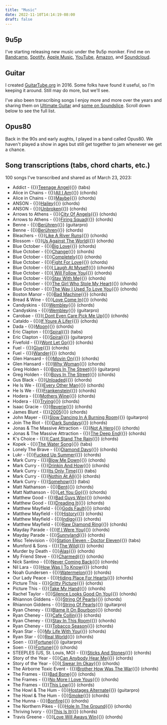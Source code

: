 ```yaml
---
title: "Music"
date: 2022-11-10T14:14:19-08:00
draft: false
---
```

## 9u5p

I've starting releasing new music under the 9u5p moniker. Find me on [Bandcamp](https://9u5p.bandcamp.com/), [Spotify](https://open.spotify.com/artist/0IA7AlQwNOapn6AOWGbIRz?si=yadTrF6xQimwp0x_6bVlmQ), [Apple Music](https://music.apple.com/us/artist/9u5p/1502707196), [YouTube](https://www.youtube.com/@9u5p), [Amazon](https://www.amazon.com/music/player/artists/B085W4XW7X/9u5p), and [Soundcloud](https://soundcloud.com/9u5p).

## Guitar 

I created [GuitarTube.org](https://guitartube.org) in 2016. Some folks have found it useful, so I'm keeping it around. Still may do more, but we'll see. 

I've also been transcribing songs I enjoy more and more over the years and sharing them on [Ultimate Guitar](https://www.ultimate-guitar.com/contribution/6193383-gusp3r/tabs) and [some on Soundslice](https://www.soundslice.com/users/gusper/). Scroll down below to see the full list.

## Opus80

Back in the 90s and early aughts, I played in a band called Opus80. We haven't played a show in ages but still get together to jam whenever we get a chance.

## Song transcriptions (tabs, chord charts, etc.)
100 songs I've transcribed and shared as of March 23, 2023:

* Addict - {{<rawhtml>}}<a href="https://tabs.ultimate-guitar.com/tab/addict/teenage-angel-tabs-1465340" target="blank">Teenage Angel</a>{{</rawhtml>}} (tabs)
* Alice in Chains - {{<rawhtml>}}<a href="https://tabs.ultimate-guitar.com/tab/alice-in-chains/all-i-am-chords-2459374" target="blank">All I Am</a>{{</rawhtml>}} (chords)
* Alice in Chains - {{<rawhtml>}}<a href="https://tabs.ultimate-guitar.com/tab/alice-in-chains/maybe-chords-2457172" target="blank">Maybe</a>{{</rawhtml>}} (chords)
* ANSON - {{<rawhtml>}}<a href="https://tabs.ultimate-guitar.com/tab/anson/hailey-chords-2580825" target="blank">Hailey</a>{{</rawhtml>}} (chords)
* ANSON - {{<rawhtml>}}<a href="https://tabs.ultimate-guitar.com/tab/anson/unbroken-chords-3563681" target="blank">Unbroken</a>{{</rawhtml>}} (chords)
* Arrows to Athens - {{<rawhtml>}}<a href="https://tabs.ultimate-guitar.com/tab/arrows-to-athens/city-of-angels-chords-1840623" target="blank">City Of Angels</a>{{</rawhtml>}} (chords)
* Arrows to Athens - {{<rawhtml>}}<a href="https://tabs.ultimate-guitar.com/tab/arrows-to-athens/firing-squad-chords-1840588" target="blank">Firing Squad</a>{{</rawhtml>}} (chords)
* Benne - {{<rawhtml>}}<a href="https://tabs.ultimate-guitar.com/tab/2480960" target="blank">Berühren</a>{{</rawhtml>}} (guitarpro)
* Benne - {{<rawhtml>}}<a href="https://tabs.ultimate-guitar.com/tab/2477776" target="blank">Berühren</a>{{</rawhtml>}} (chords)
* Bleachers - {{<rawhtml>}}<a href="https://tabs.ultimate-guitar.com/tab/bleachers/like-a-river-runs-chords-1505582" target="blank">Like A River Runs</a>{{</rawhtml>}} (chords)
* Blossom - {{<rawhtml>}}<a href="https://tabs.ultimate-guitar.com/tab/blossom/us-against-the-world-chords-1964653" target="blank">Us Against The World</a>{{</rawhtml>}} (chords)
* Blue October - {{<rawhtml>}}<a href="https://tabs.ultimate-guitar.com/tab/blue-october/big-love-chords-4386539" target="blank">Big Love</a>{{</rawhtml>}} (chords)
* Blue October - {{<rawhtml>}}<a href="https://tabs.ultimate-guitar.com/tab/blue-october/change-chords-4386647" target="blank">Change</a>{{</rawhtml>}} (chords)
* Blue October - {{<rawhtml>}}<a href="https://tabs.ultimate-guitar.com/tab/blue-october/completely-chords-3414776" target="blank">Completely</a>{{</rawhtml>}} (chords)
* Blue October - {{<rawhtml>}}<a href="https://tabs.ultimate-guitar.com/tab/blue-october/fight-for-love-chords-3391163" target="blank">Fight For Love</a>{{</rawhtml>}} (chords)
* Blue October - {{<rawhtml>}}<a href="https://tabs.ultimate-guitar.com/tab/blue-october/i-laugh-at-myself-chords-3461660" target="blank">I Laugh At Myself</a>{{</rawhtml>}} (chords)
* Blue October - {{<rawhtml>}}<a href="https://tabs.ultimate-guitar.com/tab/blue-october/i-will-follow-you-chords-3394136" target="blank">I Will Follow You</a>{{</rawhtml>}} (chords)
* Blue October - {{<rawhtml>}}<a href="https://tabs.ultimate-guitar.com/tab/blue-october/stay-with-me-chords-3461747" target="blank">Stay With Me</a>{{</rawhtml>}} (chords)
* Blue October - {{<rawhtml>}}<a href="https://tabs.ultimate-guitar.com/tab/blue-october/the-girl-who-stole-my-heart-chords-3486107" target="blank">The Girl Who Stole My Heart</a>{{</rawhtml>}} (chords)
* Blue October - {{<rawhtml>}}<a href="https://tabs.ultimate-guitar.com/tab/blue-october/the-way-i-used-to-love-you-chords-3955403" target="blank">The Way I Used To Love You</a>{{</rawhtml>}} (chords)
* Boston Manor - {{<rawhtml>}}<a href="https://tabs.ultimate-guitar.com/tab/boston-manor/bad-machine-chords-2455164" target="blank">Bad Machine</a>{{</rawhtml>}} (chords)
* Bread & Wine - {{<rawhtml>}}<a href="https://tabs.ultimate-guitar.com/tab/bread-wine/love-come-in-chords-2469682" target="blank">Love Come In</a>{{</rawhtml>}} (chords)
* Candyskins - {{<rawhtml>}}<a href="https://tabs.ultimate-guitar.com/tab/candyskins/wembley-chords-4401161" target="blank">Wembley</a>{{</rawhtml>}} (chords)
* Candyskins - {{<rawhtml>}}<a href="https://tabs.ultimate-guitar.com/tab/candyskins/wembley-guitar-pro-4446620" target="blank">Wembley</a>{{</rawhtml>}} (guitarpro)
* Carobae - {{<rawhtml>}}<a href="https://tabs.ultimate-guitar.com/tab/carobae/i-dont-even-care-pick-me-up-chords-3777140" target="blank">I Dont Even Care Pick Me Up</a>{{</rawhtml>}} (chords)
* Cataldo - {{<rawhtml>}}<a href="https://tabs.ultimate-guitar.com/tab/cataldo/if-youre-a-lifer-chords-4389737" target="blank">If Youre A Lifer</a>{{</rawhtml>}} (chords)
* Dada - {{<rawhtml>}}<a href="https://tabs.ultimate-guitar.com/tab/dada/moon-chords-1849111" target="blank">Moon</a>{{</rawhtml>}} (chords)
* Eric Clapton - {{<rawhtml>}}<a href="https://tabs.ultimate-guitar.com/tab/eric-clapton/spiral-tabs-1853329" target="blank">Spiral</a>{{</rawhtml>}} (tabs)
* Eric Clapton - {{<rawhtml>}}<a href="https://tabs.ultimate-guitar.com/tab/eric-clapton/spiral-guitar-pro-1853331" target="blank">Spiral</a>{{</rawhtml>}} (guitarpro)
* Fivefold - {{<rawhtml>}}<a href="https://tabs.ultimate-guitar.com/tab/fivefold/wont-let-go-chords-1801809" target="blank">Wont Let Go</a>{{</rawhtml>}} (chords)
* Fuel - {{<rawhtml>}}<a href="https://tabs.ultimate-guitar.com/tab/fuel/give-chords-3930170" target="blank">Give</a>{{</rawhtml>}} (chords)
* Fuel - {{<rawhtml>}}<a href="https://tabs.ultimate-guitar.com/tab/fuel/wander-chords-1468698" target="blank">Wander</a>{{</rawhtml>}} (chords)
* Glen Hansard - {{<rawhtml>}}<a href="https://tabs.ultimate-guitar.com/tab/glen-hansard/movin-on-chords-2295785" target="blank">Movin On</a>{{</rawhtml>}} (chords)
* Glen Hansard - {{<rawhtml>}}<a href="https://tabs.ultimate-guitar.com/tab/glen-hansard/why-woman-chords-2291053" target="blank">Why Woman</a>{{</rawhtml>}} (chords)
* Greg Holden - {{<rawhtml>}}<a href="https://tabs.ultimate-guitar.com/tab/greg-holden/boys-in-the-street-guitar-pro-2166105" target="blank">Boys In The Street</a>{{</rawhtml>}} (guitarpro)
* Greg Holden - {{<rawhtml>}}<a href="https://tabs.ultimate-guitar.com/tab/greg-holden/boys-in-the-street-chords-1733060" target="blank">Boys In The Street</a>{{</rawhtml>}} (chords)
* Gus Black - {{<rawhtml>}}<a href="https://tabs.ultimate-guitar.com/tab/gus-black/unloaded-chords-1465355" target="blank">Unloaded</a>{{</rawhtml>}} (chords)
* He Is We - {{<rawhtml>}}<a href="https://tabs.ultimate-guitar.com/tab/he-is-we/every-other-man-chords-2372873" target="blank">Every Other Man</a>{{</rawhtml>}} (chords)
* He Is We - {{<rawhtml>}}<a href="https://tabs.ultimate-guitar.com/tab/he-is-we/frankenstein-chords-3957271" target="blank">Frankenstein</a>{{</rawhtml>}} (chords)
* Hodera - {{<rawhtml>}}<a href="https://tabs.ultimate-guitar.com/tab/hodera/mothers-wine-chords-4664108" target="blank">Mothers Wine</a>{{</rawhtml>}} (chords)
* Hodera - {{<rawhtml>}}<a href="https://tabs.ultimate-guitar.com/tab/hodera/trying-chords-4656986" target="blank">Trying</a>{{</rawhtml>}} (chords)
* Isaac Gracie - {{<rawhtml>}}<a href="https://tabs.ultimate-guitar.com/tab/isaac-gracie/reverie-chords-1965271" target="blank">Reverie</a>{{</rawhtml>}} (chords)
* James Blunt - {{<rawhtml>}}<a href="https://tabs.ultimate-guitar.com/tab/james-blunt/2005-chords-1982403" target="blank">2005</a>{{</rawhtml>}} (chords)
* John Mayer - {{<rawhtml>}}<a href="https://tabs.ultimate-guitar.com/tab/john-mayer/slow-dancing-in-a-burning-room-guitar-pro-2283623" target="blank">Slow Dancing In A Burning Room</a>{{</rawhtml>}} (guitarpro)
* Join The Riot - {{<rawhtml>}}<a href="https://tabs.ultimate-guitar.com/tab/join-the-riot/dark-sundays-chords-1841521" target="blank">Dark Sundays</a>{{</rawhtml>}} (chords)
* Jonas & The Massive Attraction - {{<rawhtml>}}<a href="https://tabs.ultimate-guitar.com/tab/jonas-the-massive-attraction/not-a-hero-chords-1965221" target="blank">Not A Hero</a>{{</rawhtml>}} (chords)
* Jonas & The Massive Attraction - {{<rawhtml>}}<a href="https://tabs.ultimate-guitar.com/tab/jonas-the-massive-attraction/the-deep-end-chords-1965013" target="blank">The Deep End</a>{{</rawhtml>}} (chords)
* K's Choice - {{<rawhtml>}}<a href="https://tabs.ultimate-guitar.com/tab/ks-choice/i-cant-stand-the-rain-chords-2175037" target="blank">I Cant Stand The Rain</a>{{</rawhtml>}} (chords)
* Kopek - {{<rawhtml>}}<a href="https://tabs.ultimate-guitar.com/tab/kopek/the-water-song-tabs-1678456" target="blank">The Water Song</a>{{</rawhtml>}} (tabs)
* Lonely The Brave - {{<rawhtml>}}<a href="https://tabs.ultimate-guitar.com/tab/lonely-the-brave/diamond-days-chords-1968521" target="blank">Diamond Days</a>{{</rawhtml>}} (chords)
* Lukr - {{<rawhtml>}}<a href="https://tabs.ultimate-guitar.com/tab/lukr/fucked-up-summer-chords-1850992" target="blank">Fucked Up Summer</a>{{</rawhtml>}} (chords)
* Mark Curry - {{<rawhtml>}}<a href="https://tabs.ultimate-guitar.com/tab/mark-curry/blow-me-down-chords-1465349" target="blank">Blow Me Down</a>{{</rawhtml>}} (chords)
* Mark Curry - {{<rawhtml>}}<a href="https://tabs.ultimate-guitar.com/tab/mark-curry/drinkin-and-how-chords-1503773" target="blank">Drinkin And How</a>{{</rawhtml>}} (chords)
* Mark Curry - {{<rawhtml>}}<a href="https://tabs.ultimate-guitar.com/tab/mark-curry/its-only-time-tabs-1465350" target="blank">Its Only Time</a>{{</rawhtml>}} (tabs)
* Mark Curry - {{<rawhtml>}}<a href="https://tabs.ultimate-guitar.com/tab/mark-curry/nothin-at-all-chords-1472213" target="blank">Nothin At All</a>{{</rawhtml>}} (chords)
* Mark Curry - {{<rawhtml>}}<a href="https://tabs.ultimate-guitar.com/tab/mark-curry/somehow-tabs-1465352" target="blank">Somehow</a>{{</rawhtml>}} (tabs)
* Matt Nathanson - {{<rawhtml>}}<a href="https://tabs.ultimate-guitar.com/tab/matt-nathanson/bent-chords-2405167" target="blank">Bent</a>{{</rawhtml>}} (chords)
* Matt Nathanson - {{<rawhtml>}}<a href="https://tabs.ultimate-guitar.com/tab/matt-nathanson/let-you-go-chords-2485284" target="blank">Let You Go</a>{{</rawhtml>}} (chords)
* Matthew Good - {{<rawhtml>}}<a href="https://tabs.ultimate-guitar.com/tab/matthew-good/bad-guys-win-chords-1985051" target="blank">Bad Guys Win</a>{{</rawhtml>}} (chords)
* Matthew Good - {{<rawhtml>}}<a href="https://tabs.ultimate-guitar.com/tab/matthew-good/dreading-it-chords-3031739" target="blank">Dreading It</a>{{</rawhtml>}} (chords)
* Matthew Mayfield - {{<rawhtml>}}<a href="https://tabs.ultimate-guitar.com/tab/matthew-mayfield/gods-fault-chords-1904807" target="blank">Gods Fault</a>{{</rawhtml>}} (chords)
* Matthew Mayfield - {{<rawhtml>}}<a href="https://tabs.ultimate-guitar.com/tab/matthew-mayfield/history-chords-1919679" target="blank">History</a>{{</rawhtml>}} (chords)
* Matthew Mayfield - {{<rawhtml>}}<a href="https://tabs.ultimate-guitar.com/tab/matthew-mayfield/indigo-chords-1965747" target="blank">Indigo</a>{{</rawhtml>}} (chords)
* Matthew Mayfield - {{<rawhtml>}}<a href="https://tabs.ultimate-guitar.com/tab/matthew-mayfield/raw-diamond-ring-chords-1967969" target="blank">Raw Diamond Ring</a>{{</rawhtml>}} (chords)
* Mayday Parade - {{<rawhtml>}}<a href="https://tabs.ultimate-guitar.com/tab/mayday-parade/if-i-were-you-chords-2531907" target="blank">If I Were You</a>{{</rawhtml>}} (chords)
* Mayday Parade - {{<rawhtml>}}<a href="https://tabs.ultimate-guitar.com/tab/mayday-parade/sunnyland-chords-2472404" target="blank">Sunnyland</a>{{</rawhtml>}} (chords)
* Misc Television - {{<rawhtml>}}<a href="https://tabs.ultimate-guitar.com/tab/misc-television/station-eleven-doctor-eleven-tabs-4038400" target="blank">Station Eleven - Doctor Eleven</a>{{</rawhtml>}} (tabs)
* Mumford & Sons - {{<rawhtml>}}<a href="https://tabs.ultimate-guitar.com/tab/mumford-sons/the-wild-chords-2523678" target="blank">The Wild</a>{{</rawhtml>}} (chords)
* Murder by Death - {{<rawhtml>}}<a href="https://tabs.ultimate-guitar.com/tab/murder-by-death/alas-chords-2467646" target="blank">Alas</a>{{</rawhtml>}} (chords)
* My Friend Steve - {{<rawhtml>}}<a href="https://tabs.ultimate-guitar.com/tab/my-friend-steve/charmed-chords-2547948" target="blank">Charmed</a>{{</rawhtml>}} (chords)
* Nick Santino - {{<rawhtml>}}<a href="https://tabs.ultimate-guitar.com/tab/nick-santino/never-coming-back-chords-2471632" target="blank">Never Coming Back</a>{{</rawhtml>}} (chords)
* Nil Lara - {{<rawhtml>}}<a href="https://tabs.ultimate-guitar.com/tab/nil-lara/how-was-i-to-know-chords-1465367" target="blank">How Was I To Know</a>{{</rawhtml>}} (chords)
* Noah Gundersen - {{<rawhtml>}}<a href="https://tabs.ultimate-guitar.com/tab/noah-gundersen/watermelon-chords-2861651" target="blank">Watermelon</a>{{</rawhtml>}} (chords)
* Our Lady Peace - {{<rawhtml>}}<a href="https://tabs.ultimate-guitar.com/tab/our-lady-peace/hiding-place-for-hearts-chords-2326669" target="blank">Hiding Place For Hearts</a>{{</rawhtml>}} (chords)
* Picture This - {{<rawhtml>}}<a href="https://tabs.ultimate-guitar.com/tab/picture-this/gritty-picture-chords-2262375" target="blank">Gritty Picture</a>{{</rawhtml>}} (chords)
* Picture This - {{<rawhtml>}}<a href="https://tabs.ultimate-guitar.com/tab/picture-this/take-my-hand-chords-1864034" target="blank">Take My Hand</a>{{</rawhtml>}} (chords)
* Rachel Taylor - {{<rawhtml>}}<a href="https://tabs.ultimate-guitar.com/tab/rachel-taylor/silence-looks-good-on-you-chords-1505584" target="blank">Silence Looks Good On You</a>{{</rawhtml>}} (chords)
* Rhiannon Giddens - {{<rawhtml>}}<a href="https://tabs.ultimate-guitar.com/tab/rhiannon-giddens/string-of-pearls-chords-2175085" target="blank">String Of Pearls</a>{{</rawhtml>}} (chords)
* Rhiannon Giddens - {{<rawhtml>}}<a href="https://tabs.ultimate-guitar.com/tab/rhiannon-giddens/string-of-pearls-guitar-pro-2175091" target="blank">String Of Pearls</a>{{</rawhtml>}} (guitarpro)
* Ryan Cheney - {{<rawhtml>}}<a href="https://tabs.ultimate-guitar.com/tab/ryan-cheney/blame-it-on-bourbon-chords-4434638" target="blank">Blame It On Bourbon</a>{{</rawhtml>}} (chords)
* Ryan Cheney - {{<rawhtml>}}<a href="https://tabs.ultimate-guitar.com/tab/ryan-cheney/cafe-collin-chords-4436525" target="blank">Cafe Collin</a>{{</rawhtml>}} (chords)
* Ryan Cheney - {{<rawhtml>}}<a href="https://tabs.ultimate-guitar.com/tab/ryan-cheney/stay-in-this-room-chords-4439927" target="blank">Stay In This Room</a>{{</rawhtml>}} (chords)
* Ryan Cheney - {{<rawhtml>}}<a href="https://tabs.ultimate-guitar.com/tab/ryan-cheney/tobacco-season-chords-4446596" target="blank">Tobacco Season</a>{{</rawhtml>}} (chords)
* Ryan Star - {{<rawhtml>}}<a href="https://tabs.ultimate-guitar.com/tab/ryan-star/my-life-with-you-chords-1465353" target="blank">My Life With You</a>{{</rawhtml>}} (chords)
* Ryan Star - {{<rawhtml>}}<a href="https://tabs.ultimate-guitar.com/tab/ryan-star/real-world-chords-1776636" target="blank">Real World</a>{{</rawhtml>}} (chords)
* Soen - {{<rawhtml>}}<a href="https://tabs.ultimate-guitar.com/tab/soen/fortune-guitar-pro-4075780" target="blank">Fortune</a>{{</rawhtml>}} (guitarpro)
* Soen - {{<rawhtml>}}<a href="https://tabs.ultimate-guitar.com/tab/soen/fortune-chords-4067707" target="blank">Fortune</a>{{</rawhtml>}} (chords)
* STEEPLES (US, St. Louis, MO) - {{<rawhtml>}}<a href="https://tabs.ultimate-guitar.com/tab/steeples-us-st-louis-mo/sticks-and-stones-chords-2437773" target="blank">Sticks And Stones</a>{{</rawhtml>}} (chords)
* Story of the Year - {{<rawhtml>}}<a href="https://tabs.ultimate-guitar.com/tab/story-of-the-year/can-anybody-hear-me-chords-2261103" target="blank">Can Anybody Hear Me</a>{{</rawhtml>}} (chords)
* Story of the Year - {{<rawhtml>}}<a href="https://tabs.ultimate-guitar.com/tab/story-of-the-year/i-swear-im-okay-chords-2258007" target="blank">I Swear Im Okay</a>{{</rawhtml>}} (chords)
* The Airborne Toxic Event - {{<rawhtml>}}<a href="https://tabs.ultimate-guitar.com/tab/the-airborne-toxic-event/brother-how-was-the-war-chords-3226211" target="blank">Brother How Was The War</a>{{</rawhtml>}} (chords)
* The Frames - {{<rawhtml>}}<a href="https://tabs.ultimate-guitar.com/tab/the-frames/bad-bone-chords-1840814" target="blank">Bad Bone</a>{{</rawhtml>}} (chords)
* The Frames - {{<rawhtml>}}<a href="https://tabs.ultimate-guitar.com/tab/the-frames/no-more-i-love-yous-chords-1465365" target="blank">No More I Love Yous</a>{{</rawhtml>}} (chords)
* The Frames - {{<rawhtml>}}<a href="https://tabs.ultimate-guitar.com/tab/the-frames/this-low-chords-1840891" target="blank">This Low</a>{{</rawhtml>}} (chords)
* The Howl & The Hum - {{<rawhtml>}}<a href="https://tabs.ultimate-guitar.com/tab/the-howl-the-hum/hostages-alternate-guitar-pro-3731480" target="blank">Hostages Alternate</a>{{</rawhtml>}} (guitarpro)
* The Howl & The Hum - {{<rawhtml>}}<a href="https://tabs.ultimate-guitar.com/tab/the-howl-the-hum/smoke-chords-3760403" target="blank">Smoke</a>{{</rawhtml>}} (chords)
* The Hunna - {{<rawhtml>}}<a href="https://tabs.ultimate-guitar.com/tab/the-hunna/bonfire-chords-1856388" target="blank">Bonfire</a>{{</rawhtml>}} (chords)
* The Northern Pikes - {{<rawhtml>}}<a href="https://tabs.ultimate-guitar.com/tab/the-northern-pikes/hole-in-the-ground-chords-4305107" target="blank">Hole In The Ground</a>{{</rawhtml>}} (chords)
* Thriving Ivory - {{<rawhtml>}}<a href="https://tabs.ultimate-guitar.com/tab/thriving-ivory/this-is-it-chords-2255463" target="blank">This Is It</a>{{</rawhtml>}} (chords)
* Travis Greene - {{<rawhtml>}}<a href="https://tabs.ultimate-guitar.com/tab/travis-greene/love-will-aways-win-chords-2476942" target="blank">Love Will Aways Win</a>{{</rawhtml>}} (chords)

